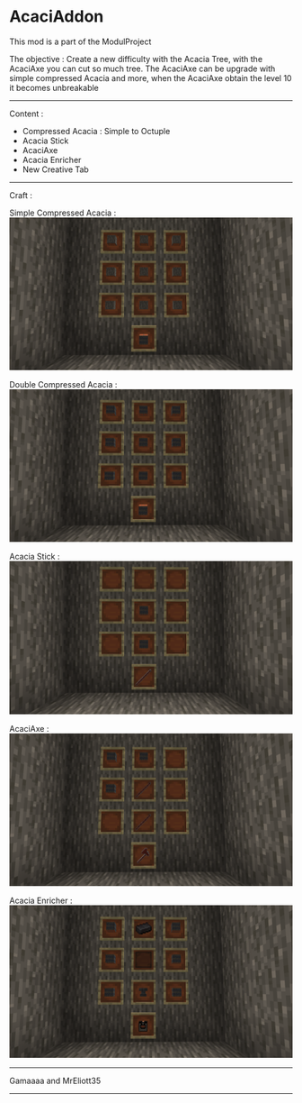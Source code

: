 # **AcaciAddon**
This mod is a part of the ModulProject

The objective : Create a new difficulty with the Acacia Tree, with the AcaciAxe you can cut so much tree.
The AcaciAxe can be upgrade with simple compressed Acacia and more, when the AcaciAxe obtain the level 10 it becomes unbreakable


___
Content :
- Compressed Acacia : Simple to Octuple
- Acacia Stick
- AcaciAxe
- Acacia Enricher
- New Creative Tab
___
Craft :

Simple Compressed Acacia :
![Simple Compressed Acacia](img/Simple_Compressed_Acacia.png)

Double Compressed Acacia :
![Double Compressed Acacia](img/Double_Compressed_Acacia.png)

Acacia Stick :
![Acacia Stick](img/Acacia_Stick.png)

AcaciAxe :
![AcaciAxe](img/AcaciAxe.png)

Acacia Enricher :
![Acacia Enricher](img/Acacia_Enricher.png)

___
Gamaaaa and MrEliott35
___
 